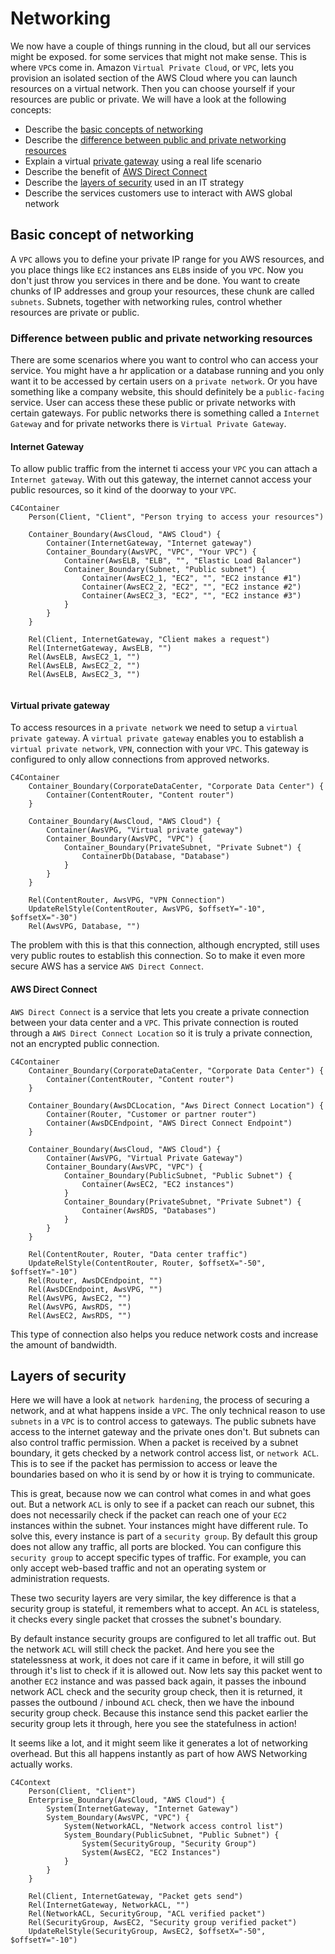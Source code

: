 # Networking
We now have a couple of things running in the cloud, but all our services might be exposed. for some services that might not make sense. This is where `VPC`s come in. Amazon `Virtual Private Cloud`, or `VPC`, lets you provision an isolated section of the AWS Cloud where you can launch resources on a virtual network. Then you can choose yourself if your resources are public or private. We will have a look at the following concepts:
- Describe the [basic concepts of networking](#basic-concept-of-networking)
- Describe the [difference between public and private networking resources](#difference-between-public-and-private-networking-resources)
- Explain a virtual [private gateway](#virtual-private-gateway) using a real life scenario
- Describe the benefit of [AWS Direct Connect](#aws-direct-connect)
- Describe the [layers of security](#layers-of-security) used in an IT strategy
- Describe the services customers use to interact with AWS global network

## Basic concept of networking
A `VPC` allows you to define your private IP range for you AWS resources, and you place things like `EC2` instances ans `ELB`s inside of you `VPC`.
Now you don't just throw you services in there and be done. You want to create chunks of IP addresses and group your resources, these chunk are called `subnets`. Subnets, together with networking rules, control whether resources are private or public.  

### Difference between public and private networking resources
There are some scenarios where you want to control who can access your service. You might have a hr application or a database running and you only want it to be accessed by certain users on a `private network`. Or you have something like a company website, this should definitely be a `public-facing` service. User can access these these public or private networks with certain gateways. For public networks there is something called a `Internet Gateway` and for private networks there is `Virtual Private Gateway`.

#### Internet Gateway
To allow public traffic from the internet ti access your `VPC` you can attach a `Internet gateway`. With out this gateway, the internet cannot access your public resources, so it kind of the doorway to your `VPC`.

```mermaid
C4Container
	Person(Client, "Client", "Person trying to access your resources")
	
	Container_Boundary(AwsCloud, "AWS Cloud") {
		Container(InternetGateway, "Internet gateway")
		Container_Boundary(AwsVPC, "VPC", "Your VPC") {
			Container(AwsELB, "ELB", "", "Elastic Load Balancer")
			Container_Boundary(Subnet, "Public subnet") {
				Container(AwsEC2_1, "EC2", "", "EC2 instance #1")
				Container(AwsEC2_2, "EC2", "", "EC2 instance #2")
				Container(AwsEC2_3, "EC2", "", "EC2 instance #3")
			}
		}
	}

	Rel(Client, InternetGateway, "Client makes a request")
	Rel(InternetGateway, AwsELB, "")
	Rel(AwsELB, AwsEC2_1, "")
	Rel(AwsELB, AwsEC2_2, "")
	Rel(AwsELB, AwsEC2_3, "")
	
```
#### Virtual private gateway
To access resources in a `private network` we need to setup a `virtual private gateway`. 
A `virtual private gateway` enables you to establish a `virtual private network`, `VPN`, connection with your `VPC`. This gateway is configured to only allow connections from approved networks. 

```mermaid
C4Container
	Container_Boundary(CorporateDataCenter, "Corporate Data Center") {
		Container(ContentRouter, "Content router")
	}

	Container_Boundary(AwsCloud, "AWS Cloud") {
		Container(AwsVPG, "Virtual private gateway")
		Container_Boundary(AwsVPC, "VPC") {
			Container_Boundary(PrivateSubnet, "Private Subnet") {
				ContainerDb(Database, "Database")
			}
		}
	}

	Rel(ContentRouter, AwsVPG, "VPN Connection")
	UpdateRelStyle(ContentRouter, AwsVPG, $offsetY="-10", $offsetX="-30")
	Rel(AwsVPG, Database, "")
```
The problem with this is that this connection, although encrypted, still uses very public routes to establish this connection. So to make it even more secure AWS has a service `AWS Direct Connect`.

#### AWS Direct Connect
`AWS Direct Connect` is a service that lets you create a private connection between your data center and a `VPC`. This private connection is routed through a `AWS Direct Connect Location` so it is truly a private connection, not an encrypted public connection.

```mermaid
C4Container
	Container_Boundary(CorporateDataCenter, "Corporate Data Center") {
		Container(ContentRouter, "Content router")
	}

	Container_Boundary(AwsDCLocation, "Aws Direct Connect Location") {
		Container(Router, "Customer or partner router")
		Container(AwsDCEndpoint, "AWS Direct Connect Endpoint")
	}

	Container_Boundary(AwsCloud, "AWS Cloud") {
		Container(AwsVPG, "Virtual Private Gateway")
		Container_Boundary(AwsVPC, "VPC") {
			Container_Boundary(PublicSubnet, "Public Subnet") {
				Container(AwsEC2, "EC2 instances")
			}
			Container_Boundary(PrivateSubnet, "Private Subnet") {
				Container(AwsRDS, "Databases")
			}
		}
	}

	Rel(ContentRouter, Router, "Data center traffic")
	UpdateRelStyle(ContentRouter, Router, $offsetX="-50", $offsetY="-10")
	Rel(Router, AwsDCEndpoint, "")
	Rel(AwsDCEndpoint, AwsVPG, "")
	Rel(AwsVPG, AwsEC2, "")
	Rel(AwsVPG, AwsRDS, "")
	Rel(AwsEC2, AwsRDS, "")
```
This type of connection also helps you reduce network costs and increase the amount of bandwidth.

## Layers of security
Here we will have a look at `network hardening`, the process of securing a network, and at what happens inside a `VPC`. The only technical reason to use `subnets` in a `VPC` is to control access to gateways. The public subnets have access to the internet gateway and the private ones don't. But subnets can also control traffic permission. When a packet is received by a subnet boundary, it gets checked by a network control access list, or `network ACL`. This is to see if the packet has permission to access or leave the boundaries based on who it is send by or how it is trying to communicate.

This is great, because now we can control what comes in and what goes out. But a network `ACL` is only to see if a packet can reach our subnet, this does not necessarily check if the packet can reach one of your `EC2` instances within the subnet. Your instances might have different rule. To solve this, every instance is part of a `security group`. By default this group does not allow any traffic, all ports are blocked. You can configure this `security group` to accept specific types of traffic. For example, you can only accept web-based traffic and not an operating system or administration requests.

These two security layers are very similar, the key difference is that a security group is stateful, it remembers what to accept. An `ACL` is stateless, it checks every single packet that crosses the subnet's boundary. 

By default instance security groups are configured to let all traffic out. But the network `ACL` will still check the packet. And here you see the statelessness at work, it does not care if it came in before, it will still go through it's list to check if it is allowed out. Now lets say this packet went to another `EC2` instance and was passed back again, it passes the inbound network ACL check and the security group check, then it is returned, it passes the outbound / inbound `ACL` check, then we have the inbound security group check. Because this instance send this packet earlier the security group lets it through, here you see the statefulness in action! 

It seems like a lot, and it might seem like it generates a lot of networking overhead. But this all happens instantly as part of how AWS Networking actually works.

```mermaid
C4Context
	Person(Client, "Client")
	Enterprise_Boundary(AwsCloud, "AWS Cloud") {
		System(InternetGateway, "Internet Gateway")
		System_Boundary(AwsVPC, "VPC") {
			System(NetworkACL, "Network access control list")
			System_Boundary(PublicSubnet, "Public Subnet") {
				System(SecurityGroup, "Security Group")
				System(AwsEC2, "EC2 Instances")
			}
		}
	}

	Rel(Client, InternetGateway, "Packet gets send")
	Rel(InternetGateway, NetworkACL, "")
	Rel(NetworkACL, SecurityGroup, "ACL verified packet")
	Rel(SecurityGroup, AwsEC2, "Security group verified packet")
	UpdateRelStyle(SecurityGroup, AwsEC2, $offsetX="-50", $offsetY="-10")
```
